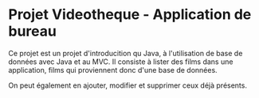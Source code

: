 # Projet Videotheque - Application de bureau

Ce projet est un projet d'introducition qu Java, à l'utilisation de base de données avec Java et au MVC. Il consiste à lister des films dans une application, films qui proviennent donc d'une base de données. 

On peut également en ajouter, modifier et supprimer ceux déjà présents.
